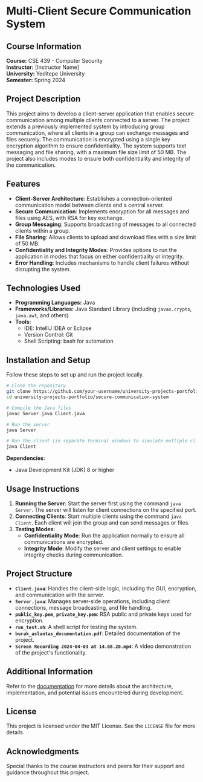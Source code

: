 
# Multi-Client Secure Communication System

## Course Information
**Course:** CSE 439 - Computer Security  
**Instructor:** [Instructor Name]  
**University:** Yeditepe University  
**Semester:** Spring 2024

## Project Description
This project aims to develop a client-server application that enables secure communication among multiple clients connected to a server. The project extends a previously implemented system by introducing group communication, where all clients in a group can exchange messages and files securely. The communication is encrypted using a single key encryption algorithm to ensure confidentiality. The system supports text messaging and file sharing, with a maximum file size limit of 50 MB. The project also includes modes to ensure both confidentiality and integrity of the communication.

## Features
- **Client-Server Architecture**: Establishes a connection-oriented communication model between clients and a central server.
- **Secure Communication**: Implements encryption for all messages and files using AES, with RSA for key exchange.
- **Group Messaging**: Supports broadcasting of messages to all connected clients within a group.
- **File Sharing**: Allows clients to upload and download files with a size limit of 50 MB.
- **Confidentiality and Integrity Modes**: Provides options to run the application in modes that focus on either confidentiality or integrity.
- **Error Handling**: Includes mechanisms to handle client failures without disrupting the system.

## Technologies Used
- **Programming Languages:** Java
- **Frameworks/Libraries:** Java Standard Library (including `javax.crypto`, `java.awt`, and others)
- **Tools:** 
  - IDE: IntelliJ IDEA or Eclipse
  - Version Control: Git
  - Shell Scripting: bash for automation

## Installation and Setup
Follow these steps to set up and run the project locally.

```bash
# Clone the repository
git clone https://github.com/your-username/university-projects-portfolio.git
cd university-projects-portfolio/secure-communication-system

# Compile the Java files
javac Server.java Client.java

# Run the server
java Server

# Run the client (in separate terminal windows to simulate multiple clients)
java Client
```

**Dependencies**:
- Java Development Kit (JDK) 8 or higher

## Usage Instructions
1. **Running the Server**: Start the server first using the command `java Server`. The server will listen for client connections on the specified port.
2. **Connecting Clients**: Start multiple clients using the command `java Client`. Each client will join the group and can send messages or files.
3. **Testing Modes**:
   - **Confidentiality Mode**: Run the application normally to ensure all communications are encrypted.
   - **Integrity Mode**: Modify the server and client settings to enable integrity checks during communication.

## Project Structure
- **`Client.java`**: Handles the client-side logic, including the GUI, encryption, and communication with the server.
- **`Server.java`**: Manages server-side operations, including client connections, message broadcasting, and file handling.
- **`public_key.pem`**, **`private_key.pem`**: RSA public and private keys used for encryption.
- **`run_test.sh`**: A shell script for testing the system.
- **`burak_aslantas_documentation.pdf`**: Detailed documentation of the project.
- **`Screen Recording 2024-04-03 at 14.08.20.mp4`**: A video demonstration of the project's functionality.

## Additional Information
Refer to the [documentation](burak_aslantas_documentation.pdf) for more details about the architecture, implementation, and potential issues encountered during development.

## License
This project is licensed under the MIT License. See the `LICENSE` file for more details.

## Acknowledgments
Special thanks to the course instructors and peers for their support and guidance throughout this project.
